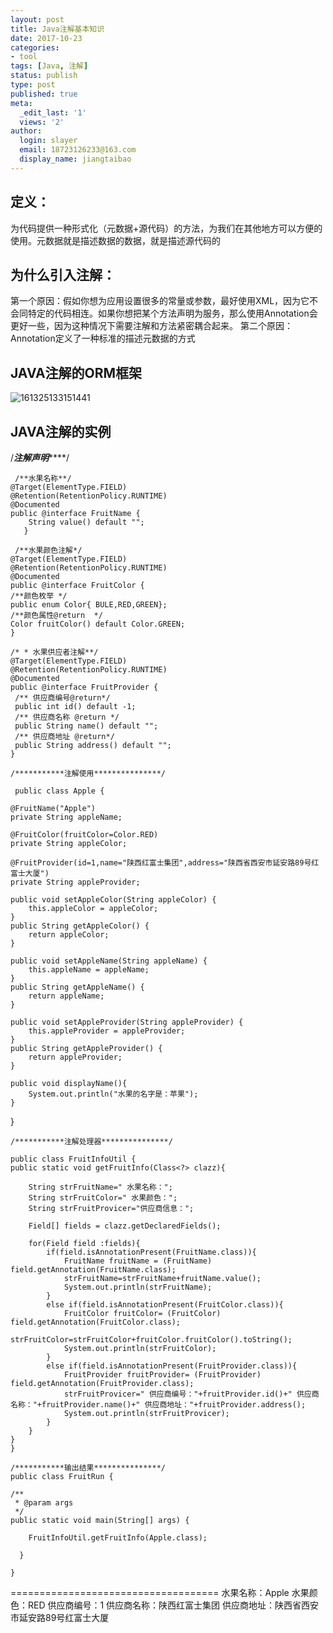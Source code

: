 ```yaml
---
layout: post
title: Java注解基本知识
date: 2017-10-23
categories:
- tool
tags: [Java, 注解]
status: publish
type: post
published: true
meta:
  _edit_last: '1'
  views: '2'
author:
  login: slayer
  email: 18723126233@163.com
  display_name: jiangtaibao
---
```


## 定义：
为代码提供一种形式化（元数据+源代码）的方法，为我们在其他地方可以方便的使用。元数据就是描述数据的数据，就是描述源代码的
## 为什么引入注解：
第一个原因：假如你想为应用设置很多的常量或参数，最好使用XML，因为它不会同特定的代码相连。如果你想把某个方法声明为服务，那么使用Annotation会更好一些，因为这种情况下需要注解和方法紧密耦合起来。
第二个原因：Annotation定义了一种标准的描述元数据的方式
## JAVA注解的ORM框架
![161325133151441](https://user-images.githubusercontent.com/14925803/29908475-27c394d2-8e54-11e7-8d4c-8514b7ee0b97.jpg)
## JAVA注解的实例
/***********注解声明***************/

     /**水果名称**/
    @Target(ElementType.FIELD)
    @Retention(RetentionPolicy.RUNTIME)
    @Documented
    public @interface FruitName {
        String value() default "";
       }

     /**水果颜色注解*/
    @Target(ElementType.FIELD)
    @Retention(RetentionPolicy.RUNTIME)
    @Documented
    public @interface FruitColor {
    /**颜色枚举 */
    public enum Color{ BULE,RED,GREEN};
    /**颜色属性@return  */
    Color fruitColor() default Color.GREEN;
    }

    /* * 水果供应者注解**/
    @Target(ElementType.FIELD)
    @Retention(RetentionPolicy.RUNTIME)
    @Documented
    public @interface FruitProvider {
     /** 供应商编号@return*/
     public int id() default -1;
     /** 供应商名称 @return */
     public String name() default "";
     /** 供应商地址 @return*/
     public String address() default "";
    }

    /***********注解使用***************/

     public class Apple {
    
    @FruitName("Apple")
    private String appleName;
    
    @FruitColor(fruitColor=Color.RED)
    private String appleColor;
    
    @FruitProvider(id=1,name="陕西红富士集团",address="陕西省西安市延安路89号红富士大厦")
    private String appleProvider;
    
    public void setAppleColor(String appleColor) {
        this.appleColor = appleColor;
    }
    public String getAppleColor() {
        return appleColor;
    }
    
    public void setAppleName(String appleName) {
        this.appleName = appleName;
    }
    public String getAppleName() {
        return appleName;
    }
    
    public void setAppleProvider(String appleProvider) {
        this.appleProvider = appleProvider;
    }
    public String getAppleProvider() {
        return appleProvider;
    }
    
    public void displayName(){
        System.out.println("水果的名字是：苹果");
    }
   }

    /***********注解处理器***************/

    public class FruitInfoUtil {
    public static void getFruitInfo(Class<?> clazz){
        
        String strFruitName=" 水果名称：";
        String strFruitColor=" 水果颜色：";
        String strFruitProvicer="供应商信息：";
        
        Field[] fields = clazz.getDeclaredFields();
        
        for(Field field :fields){
            if(field.isAnnotationPresent(FruitName.class)){
                FruitName fruitName = (FruitName) field.getAnnotation(FruitName.class);
                strFruitName=strFruitName+fruitName.value();
                System.out.println(strFruitName);
            }
            else if(field.isAnnotationPresent(FruitColor.class)){
                FruitColor fruitColor= (FruitColor) field.getAnnotation(FruitColor.class);
                strFruitColor=strFruitColor+fruitColor.fruitColor().toString();
                System.out.println(strFruitColor);
            }
            else if(field.isAnnotationPresent(FruitProvider.class)){
                FruitProvider fruitProvider= (FruitProvider) field.getAnnotation(FruitProvider.class);
                strFruitProvicer=" 供应商编号："+fruitProvider.id()+" 供应商名称："+fruitProvider.name()+" 供应商地址："+fruitProvider.address();
                System.out.println(strFruitProvicer);
            }
        }
    }
    }

    /***********输出结果***************/
    public class FruitRun {

    /**
     * @param args
     */
    public static void main(String[] args) {
        
        FruitInfoUtil.getFruitInfo(Apple.class);
        
      }

    }

====================================
 水果名称：Apple
 水果颜色：RED
 供应商编号：1 供应商名称：陕西红富士集团 供应商地址：陕西省西安市延安路89号红富士大厦


